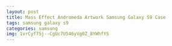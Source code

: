 ```yaml
---
layout: post
title: Mass Effect Andromeda Artwork Samsung Galaxy S9 Case
tags: samsung galaxy s9
categories: samsung
img: 1vrCyf75j--CgUc7U546yVg0Z_8YWhfYS
---
```

